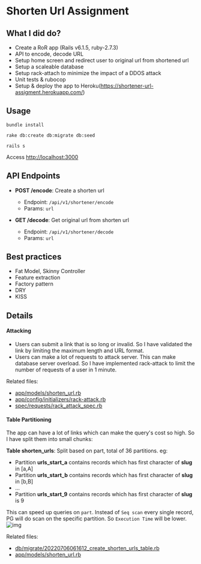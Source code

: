 # Shorten Url Assignment 

## What I did do?
- Create a RoR app (Rails v6.1.5, ruby-2.7.3)
- API to encode, decode URL
- Setup home screen and redirect user to original url from shortened url 
- Setup a scaleable database
- Setup rack-attach to minimize the impact of a DDOS attack
- Unit tests & rubocop
- Setup & deploy the app to Heroku(https://shortener-url-assigment.herokuapp.com/)

## Usage
```
bundle install
```
```
rake db:create db:migrate db:seed
```
```
rails s
```
Access [http://localhost:3000](http://localhost:3000)

## API Endpoints
- **POST /encode**: Create a shorten url
  + Endpoint: `/api/v1/shortener/encode`
  + Params: `url`

- **GET /decode**: Get original url from shorten url 
  + Endpoint: `/api/v1/shortener/decode`
  + Params: `url`


## Best practices
- Fat Model, Skinny Controller
- Feature extraction
- Factory pattern
- DRY
- KISS

## Details
#### Attacking
- Users can submit a link that is so long or invalid. So I have validated the link by limiting the maximum length and URL format.
- Users can make a lot of requests to attack server. This can make database server overload. So I have implemented rack-attack to limit the number of requests of a user in 1 minute.

Related files:
- [app/models/shorten_url.rb](https://github.com/hniah/shorten_url/blob/master/app/models/shorten_url.rb#L10,L11)
- [app/config/initializers/rack-attack.rb](https://github.com/hniah/shorten_url/blob/master/config/initializers/rack-attack.rb#L4,L6)
- [spec/requests/rack_attack_spec.rb](https://github.com/hniah/shorten_url/blob/master/spec/requests/rack_attack_spec.rb)

#### Table Partitioning
The app can have a lot of links which can make the query's cost so high. So I have split them into small chunks:

**Table shorten_urls**: Split based on part, total of 36 partitions. eg:
- Partition **urls_start_a** contains records which has first character of **slug** in [a,A]
- Partition **urls_start_b** contains records which has first character of **slug** in [b,B]
- ...
- Partition **urls_start_9** contains records which has first character of **slug** is 9

This can speed up queries on `part`. Instead of `Seq scan` every single record, PG will do scan on the specific partition. So `Execution Time` will be lower.
![img](https://i.ibb.co/6PTNCCW/Screen-Shot-2022-07-10-at-10-31-59.png)

Related files:
- [db/migrate/20220706061612_create_shorten_urls_table.rb](https://github.com/hniah/shorten_url/blob/master/db/migrate/20220706061612_create_shorten_urls_table.rb)
- [app/models/shorten_url.rb](https://github.com/hniah/shorten_url/blob/master/app/models/shorten_url.rb#L19,L23)
